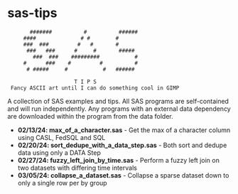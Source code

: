 # sas-tips

           #######          #          ######
         ####              # #        #   
         ###  ###         #   #       #      
          ###   ###      #     #       #####
            ###  ###    #########           #
         #      ###    #         #          # 
          # #####     #           #   ######  
                        
                         T I P S 
     Fancy ASCII art until I can do something cool in GIMP

A collection of SAS examples and tips. All SAS programs are self-contained and will run independently. 
Any programs with an external data dependency are downloaded within the program from the data folder.

* **02/13/24: max_of_a_character.sas** - Get the max of a character column using CASL, FedSQL and SQL
* **02/20/24: sort_dedupe_with_a_data_step.sas** - Both sort and dedupe data using only a DATA Step
* **02/27/24: fuzzy_left_join_by_time.sas** - Perform a fuzzy left join on two datasets with differing time intervals
* **03/05/24: collapse_a_dataset.sas** - Collapse a sparse dataset down to only a single row per by group
